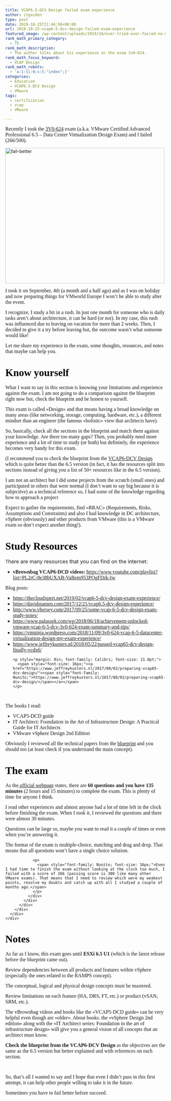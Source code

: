 ```yaml
---
title: VCAP6.5-DCV Design failed exam experience
author: itgaiden
type: post
date: 2019-10-25T21:44:50+00:00
url: 2019-10-25-vcap6-5-dcv-design-failed-exam-experience
featured_image: /wp-content/uploads/2019/10/ever-tried-ever-failed-no-matter-try-again-fail-again-fail-better-samuel-backett-e1572039644157.jpg
rank_math_primary_category:
  - 75
rank_math_description:
  - The author talks about his experience in the exam 3v0-624.
rank_math_focus_keyword:
  - VCAP Design
rank_math_robots:
  - 'a:1:{i:0;s:5:"index";}'
categories:
  - Education
  - VCAP6.5-DCV Design
  - VMware
tags:
  - certification
  - vcap
  - VMware

---
```

<span style="font-family: Nunito; font-size: 16px;">Recently I took the <a href="https://www.vmware.com/education-services/certification/vcap6-5-dcv-design-exam.html"><span class="st">3V0-624</span></a> exam (a.k.a. VMware Certified Advanced Professional 6.5 – Data Center Virtualization Design Exam) and I failed (266/500).</span>

<img loading="lazy" class="alignnone wp-image-1225 size-full" src="http://wp.docker.localhost:8000/wp-content/uploads/2019/10/ever-tried-ever-failed-no-matter-try-again-fail-again-fail-better-samuel-backett-e1572039644157.jpg" alt="fail-better" width="500" height="424" srcset="http://wp.docker.localhost:8000/wp-content/uploads/2019/10/ever-tried-ever-failed-no-matter-try-again-fail-again-fail-better-samuel-backett-e1572039644157.jpg 500w, http://wp.docker.localhost:8000/wp-content/uploads/2019/10/ever-tried-ever-failed-no-matter-try-again-fail-again-fail-better-samuel-backett-e1572039644157-300x254.jpg 300w" sizes="(max-width: 500px) 100vw, 500px" /> 

<span style="font-family: Nunito; font-size: 16px;">I took it on September, 4th (a month and a half ago) and as I was on holiday and now preparing things for VMworld Europe I won&#8217;t be able to study after the event.</span>

<span style="font-family: Nunito; font-size: 16px;">I recognize, I study a bit in a rush. In just one month for someone who is daily tasks aren&#8217;t about architecture, it can be hard (or not). In my case, this rush was influenced due to leaving on vacation for more than 2 weeks. Then, I decided to give it a try before leaving but, the outcome wasn&#8217;t what someone would like!</span>

<span style="font-family: Nunito; font-size: 16px;">Let me share my experience in the exam, some thoughts, resources, and notes that maybe can help you.</span>

# <span style="font-family: Nunito; font-size: 32px; color: #000000;">Know yourself</span>

<span style="font-family: Nunito; font-size: 16px;">What I want to say in this section is knowing your limitations and experience against the exam. I am not going to do a comparison against the blueprint right now but, check the blueprint and be honest to yourself.</span>

<span style="font-family: Nunito; font-size: 16px;">This exam is called «Design» and that means having a broad knowledge on many areas (like networking, storage, computing, hardware, etc.), a different mindset than an engineer (the famous «holistic» view that architects have).</span>

<span style="font-family: Nunito; font-size: 16px;">So, basically, check all the sections in the blueprint and match them against your knowledge. Are there too many gaps? Then, you probably need more experience and a lot of time to study (or both) but definitely, the experience becomes very handy for this exam.</span>

<span style="font-family: Nunito; font-size: 16px;">(I recommend you to check the blueprint from the <a href="https://www.vmware.com/education-services/certification/vcap6-dcv-design-exam.html">VCAP6-DCV Design</a> which is quite better than the 6.5 version (in fact, it has the resources split into sections instead of giving you a list of 50+ resources like in the 6.5 version).</span>

<span style="font-family: Nunito; font-size: 16px;">I am not an architect but I did some projects from the scratch (small ones) and participated in others that were normal (I don&#8217;t want to say big because it is subjective) as a technical reference so, I had some of the knowledge regarding how to approach a project</span>

<span style="font-family: Nunito; font-size: 16px;">Expect to gather the requirements, find «RRAC» (Requirements, Risks, Assumptions and Constraints) and also I had knowledge in DC architecture, vSphere (obviously) and other products from VMware (this is a VMware exam so don&#8217;t expect another thing!).</span>

# <span style="font-family: Nunito; font-size: 32px; color: #000000;">Study Resources</span>

T<span style="font-size: 16px;">here are many resources that you can find on the internet:</span>

<ul style="list-style-type: square;">
  <li>
    <span style="font-family: Nunito; font-size: 16px;"><strong>vBrownbag VCAP6-DCD videos:</strong> <a href="https://www.youtube.com/playlist?list=PL2rC-8e38bUXAB-VaBem953POgFDrk-Iw">https://www.youtube.com/playlist?list=PL2rC-8e38bUXAB-VaBem953POgFDrk-Iw</a></span>
  </li>
</ul>

<span style="font-family: Nunito; font-size: 16px;">Blog posts:</span>

<ul style="list-style-type: square;">
  <li>
    <span style="font-family: Nunito; font-size: 16px;"><a href="https://thecloudxpert.net/2019/02/vcap6-5-dcv-design-exam-experience/">https://thecloudxpert.net/2019/02/vcap6-5-dcv-design-exam-experience/</a></span>
  </li>
  <li>
    <span style="font-family: Nunito; font-size: 16px;"><a href="https://davidstamen.com/2017/12/21/vcap6.5-dcv-design-experience/">https://davidstamen.com/2017/12/21/vcap6.5-dcv-design-experience/</a></span>
  </li>
  <li>
    <span style="font-family: Nunito; font-size: 16px;"><a href="http://www.vhersey.com/2017/09/25/some-vcap-6-5-dcv-design-exam-study-notes/">http://www.vhersey.com/2017/09/25/some-vcap-6-5-dcv-design-exam-study-notes/</a></span>
  </li>
  <li>
    <span style="font-family: Nunito; font-size: 16px;"><a href="https://www.paluszek.com/wp/2018/06/18/achievement-unlocked-vmware-vcap-6-5-dcv-3v0-624-exam-summary-and-tips/">https://www.paluszek.com/wp/2018/06/18/achievement-unlocked-vmware-vcap-6-5-dcv-3v0-624-exam-summary-and-tips/</a></span>
  </li>
  <li>
    <span style="font-family: Nunito; font-size: 16px;"><a href="https://vmninja.wordpress.com/2018/11/09/3v0-624-vcap-6-5-datacenter-virtualization-design-my-exam-experience/">https://vmninja.wordpress.com/2018/11/09/3v0-624-vcap-6-5-datacenter-virtualization-design-my-exam-experience/</a></span>
  </li>
  <li>
    <p style="margin: 0in; font-family: Calibri; font-size: 11.0pt;">
      <span style="font-family: Nunito; font-size: 16px;"><a href="https://www.jeffreykusters.nl/2018/05/22/passed-vcap65-dcv-design-finally-vcdx6/">https://www.jeffreykusters.nl/2018/05/22/passed-vcap65-dcv-design-finally-vcdx6/</a></span>
    </p>
    
    <p style="margin: 0in; font-family: Calibri; font-size: 11.0pt;">
      <span style="font-size: 16px;"><a href="https://www.jeffreykusters.nl/2017/08/02/preparing-vcap65-dcv-design/"><span style="font-family: Nunito;">https://www.jeffreykusters.nl/2017/08/02/preparing-vcap65-dcv-design/</span></a></span>
    </p>
  </li>
</ul>

&nbsp;

<span style="font-family: Nunito; font-size: 16px;">The books I read:</span>

  * <span style="font-family: Nunito; font-size: 16px;">VCAP5-DCD guide</span>
  * <span style="font-family: Nunito; font-size: 16px;">IT Architect: Foundation in the Art of Infrastructure Design: A Practical Guide for IT Architects</span>
  * <span style="font-family: Nunito; font-size: 16px;">VMware vSphere Design 2nd Edition</span>

<span style="font-family: Nunito; font-size: 16px;">Obviously I reviewed all the technical papers from the <a href="https://www.vmware.com/content/dam/digitalmarketing/vmware/en/pdf/certification/vmw-vcap65-dcv-design-3v0-624-guide.pdf">blueprint</a> and you should too (at least check if you understand the main concept).</span>

# <span style="font-family: Nunito; font-size: 32px; color: #000000;">The exam</span>

<span style="font-family: Nunito; font-size: 16px;">As the<a href="https://www.vmware.com/education-services/certification/vcap6-5-dcv-design-exam.html"> official webpage</a> states, there are <strong>60 questions and you have 135 minutes</strong> (2 hours and 15 minutes) to complete the exam. This is plenty of time for anyone I think.</span>

<span style="font-family: Nunito; font-size: 16px;">I read other experiences and almost anyone had a lot of time left in the clock before finishing the exam. When I took it, I reviewed the questions and there were almost 30 minutes.</span>

<span style="font-family: Nunito; font-size: 16px;">Questions can be large so, maybe you want to read it a couple of times or even when you&#8217;re answering it.</span>

<div class="col-md-12">
  <div class="row">
    <div class="col-md-4 -2">
      <div>
        <div class="columncontainer2 parsys">
          <div class="examscheduledetails section">
            <div>
              <div class="prep-exam-container">
                <p>
                  <span style="font-family: Nunito; font-size: 16px;">The format of the exam is multiple-choice, matching and drag and drop. That means that all questions won&#8217;t have a single choice solution.</span>
                </p>
                
                <p>
                  <span style="font-family: Nunito; font-size: 16px;">Even I had time to finish the exam without looking at the clock too much, I failed with a score of 266 (passing score is 300 like many other VMware exams). That means that I need to review which were my weakest points, resolve my doubts and catch up with all I studied a couple of months ago.</span>
                </p>
              </div>
            </div>
          </div>
        </div>
      </div>
    </div>
  </div>
</div>

# <span style="font-family: Nunito;"><span style="color: #000000; font-size: 32px;">Notes</span><br /> </span>

<span style="font-family: Nunito; font-size: 16px;">As far as I know, this exam goes until <strong>ESXi 6.5 U1</strong> (which is the latest release before the blueprint came out).</span>

<span style="font-family: Nunito; font-size: 16px;">Review dependencies between all products and features within vSphere (especially the ones related to the RAMPS concept).</span>

<span style="font-family: Nunito; font-size: 16px;">The conceptual, logical and physical design concepts must be mastered.</span>

<span style="font-family: Nunito; font-size: 16px;">Review limitations on each feature (HA, DRS, FT, etc.) or product (vSAN, SRM, etc.).</span>

<span style="font-family: Nunito; font-size: 16px;">The vBrownbag videos and books like the «VCAP5-DCD guide» can be very helpful even though are «older». About books. the «vSphere Design 2nd edition» along with the «IT Architect series: Foundation in the art of infrastructure design» will give you a general vision of all concepts that an architect must know.</span>

<span style="font-family: Nunito; font-size: 16px;"><strong>Check the blueprint from the VCAP6-DCV Design</strong> as the objectives are the same as the 6.5 version but better explained and with references on each section.</span>

&nbsp;

<span style="font-family: Nunito; font-size: 16px;">So, that&#8217;s all I wanted to say and I hope that even I didn&#8217;t pass in this first attempt, it can help other people willing to take it in the future.</span>

<span style="font-family: Nunito; font-size: 16px;">Sometimes you have to fail better before succeed.</span>